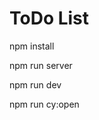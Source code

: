 # ToDo List



npm install

npm run server

<!-- dividir terminal -->

npm run dev

<!-- dividir terminal -->

npm run cy:open
